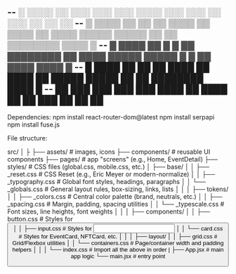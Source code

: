 -- ░ ░░░░ ░░ ░░░ ░░░ ░░░ ░░░░ ░░░ ░░░ ░░ ░░░ ░░ ░░ ░░
-- ▒ ▒▒▒▒ ▒▒ ▒▒ ▒▒ ▒▒▒▒ ▒▒ ▒▒▒▒ ▒▒ ▒▒▒▒ ▒▒▒▒▒ ▒▒▒▒▒ ▒▒ ▒▒ ▒▒▒▒▒▒▒▒ ▒▒▒▒ ▒
-- ▓ ▓▓▓▓ ▓▓ ▓ ▓ ▓▓ ▓▓▓▓▓▓▓▓ ▓▓ ▓▓▓▓ ▓▓▓▓▓ ▓▓▓▓▓ ▓ ▓ ▓▓ ▓▓▓▓ ▓▓▓▓ ▓
-- █ ████ ██ ██ ██ ████ ██ ████ ██ █████ █████ ██ ██ ████████ ████ █
-- ██ ███ ███ ███ ███ ████ ██ ████ ██ ██ ███ ██ ██ ██
--

Dependencies:
npm install react-router-dom@latest
npm install serpapi <!-- npm<Google Event API handler 200 calls per month> -->
npm install fuse.js <!-- Handles searchBar matching and fuzzy search results -->

File structure:

src/
│
├
├── assets/ # images, icons
├── components/ # reusable UI components
├── pages/ # app "screens" (e.g., Home, EventDetail)
├── styles/ # CSS files (global.css, mobile.css, etc.)
│ ├── base/
│ │ ├── \_reset.css # CSS Reset (e.g., Eric Meyer or modern-normalize)
│ │ ├── \_typography.css # Global font styles, headings, paragraphs
│ │ └── \_globals.css # General layout rules, box-sizing, links, lists
│ │
│ ├── tokens/
│ │ ├── \_colors.css # Central color palette (brand, neutrals, etc.)
│ │ ├── \_spacing.css # Margin, padding, spacing utilities
│ │ └── \_typescale.css # Font sizes, line heights, font weights
│ │
│ ├── components/
│ │ ├── button.css # Styles for <Button />
│ │ ├── input.css # Styles for <Input />
│ │ └── card.css # Styles for EventCard, NFTCard, etc.
│ │
│ ├── layout/
│ │ ├── grid.css # Grid/Flexbox utilities
│ │ └── containers.css # Page/container width and padding helpers
│ │
│ └── index.css # Import all the above in order
|
├── App.jsx # main app logic
└── main.jsx # entry point
